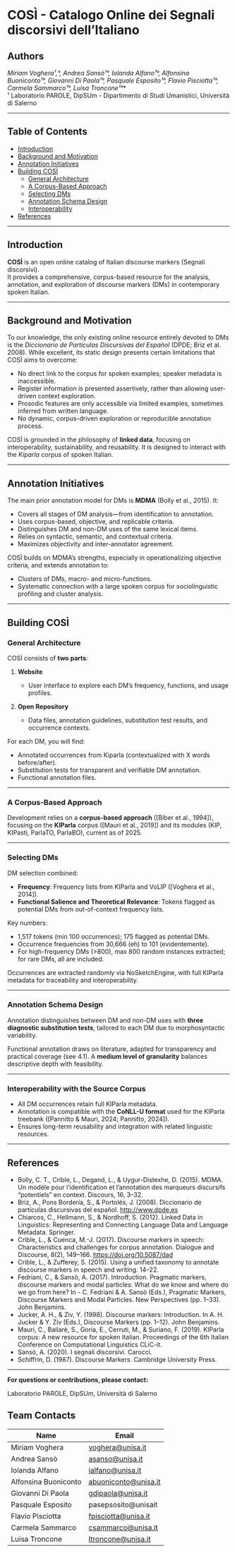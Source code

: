 # COSÌ - Catalogo Online dei Segnali discorsivi dell’Italiano

## Authors

**Miriam Voghera¹*,°, Andrea Sansò¹°, Iolanda Alfano¹°, Alfonsina Buoniconto¹°, Giovanni Di Paola¹°, Pasquale Esposito¹°, Flavio Pisciotta¹°, Carmela Sammarco¹°, Luisa Troncone¹°**  
¹ Laboratorio PAROLE, DipSUm - Dipartimento di Studi Umanistici, Università di Salerno

---

## Table of Contents

- [Introduction](#introduction)
- [Background and Motivation](#background-and-motivation)
- [Annotation Initiatives](#annotation-initiatives)
- [Building COSÌ](#building-così)
  - [General Architecture](#general-architecture)
  - [A Corpus-Based Approach](#a-corpus-based-approach)
  - [Selecting DMs](#selecting-dms)
  - [Annotation Schema Design](#annotation-schema-design)
  - [Interoperability](#interoperability-with-the-source-corpus)
- [References](#references)

---

## Introduction

**COSÌ** is an open online catalog of Italian discourse markers (Segnali discorsivi).  
It provides a comprehensive, corpus-based resource for the analysis, annotation, and exploration of discourse markers (DMs) in contemporary spoken Italian.

---

## Background and Motivation

To our knowledge, the only existing online resource entirely devoted to DMs is the _Diccionario de Partículas Discursivas del Español_ (DPDE; Briz et al. 2008). While excellent, its static design presents certain limitations that COSÌ aims to overcome:

- No direct link to the corpus for spoken examples; speaker metadata is inaccessible.
- Register information is presented assertively, rather than allowing user-driven context exploration.
- Prosodic features are only accessible via limited examples, sometimes inferred from written language.
- No dynamic, corpus-driven exploration or reproducible annotation process.

COSÌ is grounded in the philosophy of **linked data**, focusing on interoperability, sustainability, and reusability. It is designed to interact with the _Kiparla_ corpus of spoken Italian.

---

## Annotation Initiatives

The main prior annotation model for DMs is **MDMA** (Bolly et al., 2015). It:

- Covers all stages of DM analysis—from identification to annotation.
- Uses corpus-based, objective, and replicable criteria.
- Distinguishes DM and non-DM uses of the same lexical items.
- Relies on syntactic, semantic, and contextual criteria.
- Maximizes objectivity and inter-annotator agreement.

COSÌ builds on MDMA’s strengths, especially in operationalizing objective criteria, and extends annotation to:

- Clusters of DMs, macro- and micro-functions.
- Systematic connection with a large spoken corpus for sociolinguistic profiling and cluster analysis.

---

## Building COSÌ

### General Architecture

COSÌ consists of **two parts**:

1. **Website**  
   - User interface to explore each DM’s frequency, functions, and usage profiles.

2. **Open Repository**  
   - Data files, annotation guidelines, substitution test results, and occurrence contexts.

For each DM, you will find:

- Annotated occurrences from Kiparla (contextualized with X words before/after).
- Substitution tests for transparent and verifiable DM annotation.
- Functional annotation files.

---

### A Corpus-Based Approach

Development relies on a **corpus-based approach** ([Biber et al., 1994]), focusing on the **KIParla** corpus ([Mauri et al., 2019]) and its modules (KIP, KIPasti, ParlaTO, ParlaBO), current as of 2025.

---

### Selecting DMs

DM selection combined:

- **Frequency**: Frequency lists from KIParla and VoLIP ([Voghera et al., 2014]).
- **Functional Salience and Theoretical Relevance**: Tokens flagged as potential DMs from out-of-context frequency lists.

Key numbers:

- 1,517 tokens (min 100 occurrences); 175 flagged as potential DMs.
- Occurrence frequencies from 30,666 (eh) to 101 (evidentemente).
- For high-frequency DMs (>800), max 800 random instances extracted; for rare DMs, all are included.

Occurrences are extracted randomly via NoSketchEngine, with full KIParla metadata for traceability and interoperability.

---

### Annotation Schema Design

Annotation distinguishes between DM and non-DM uses with **three diagnostic substitution tests**, tailored to each DM due to morphosyntactic variability.

Functional annotation draws on literature, adapted for transparency and practical coverage (see 4.1). A **medium level of granularity** balances descriptive depth with feasibility.

---

### Interoperability with the Source Corpus

- All DM occurrences retain full KIParla metadata.
- Annotation is compatible with the **CoNLL-U format** used for the KIParla treebank ([Pannitto & Mauri, 2024; Pannitto, 2024]).
- Ensures long-term reusability and integration with related linguistic resources.

---

## References

- Bolly, C. T., Crible, L., Degand, L., & Uygur-Distexhe, D. (2015). MDMA. Un modèle pour l’identification et l’annotation des marqueurs discursifs “potentiels” en context. Discours, 16, 3–32.
- Briz, A., Pons Bordería, S., & Portolés, J. (2008). Diccionario de partículas discursivas del español. http://www.dpde.es
- Chiarcos, C., Hellmann, S., & Nordhoff, S. (2012). Linked Data in Linguistics: Representing and Connecting Language Data and Language Metadata. Springer.
- Crible, L., & Cuenca, M.-J. (2017). Discourse markers in speech: Characteristics and challenges for corpus annotation. Dialogue and Discourse, 8(2), 149–166. https://doi.org/10.5087/dad
- Crible, L., & Zufferey, S. (2015). Using a unified taxonomy to annotate discourse markers in speech and writing. 14–22.
- Fedriani, C., & Sansò, A. (2017). Introduction. Pragmatic markers, discourse markers and modal particles: What do we know and where do we go from here? In - C. Fedriani & A. Sansò (Eds.), Pragmatic Markers, Discourse Markers and Modal Particles. New Perspectives (pp. 1–33). John Benjamins.
- Jucker, A. H., & Ziv, Y. (1998). Discourse markers: Introduction. In A. H. Jucker & Y. Ziv (Eds.), Discourse Markers (pp. 1–12). John Benjamins.
- Mauri, C., Ballarè, S., Goria, E., Cerruti, M., & Suriano, F. (2019). KIParla corpus: A new resource for spoken Italian. Proceedings of the 6th Italian Conference on Computational Linguistics CLiC-it.
- Sansò, A. (2020). I segnali discorsivi. Carocci.
- Schiffrin, D. (1987). Discourse Markers. Cambridge University Press.


---

**For questions or contributions, please contact:**  


Laboratorio PAROLE, DipSUm, Università di Salerno

## Team Contacts

| Name                 | Email                      |
|----------------------|----------------------------|
| Miriam Voghera       | voghera@unisa.it           |
| Andrea Sansò         | asanso@unisa.it            |
| Iolanda Alfano       | ialfano@unisa.it           |
| Alfonsina Buoniconto | abuoniconto@unisa.it       |
| Giovanni Di Paola    | gdipaola@unisa.it          |
| Pasquale Esposito    | pasepsosito@unisait        |
| Flavio Pisciotta     | fpisciotta@unisa.it        |
| Carmela Sammarco     | csammarco@unisa.it         |
| Luisa Troncone       | ltroncone@unisa.it         |



